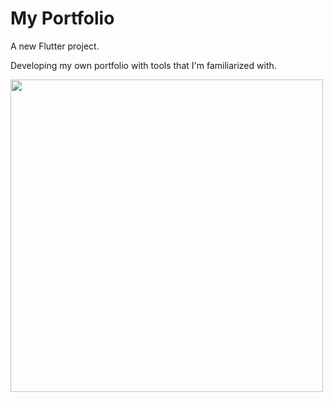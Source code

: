 # My Portfolio

A new Flutter project.

Developing my own portfolio with tools that I'm familiarized with.

<img src=“screenshots/modelo_1.png” width="500" />
